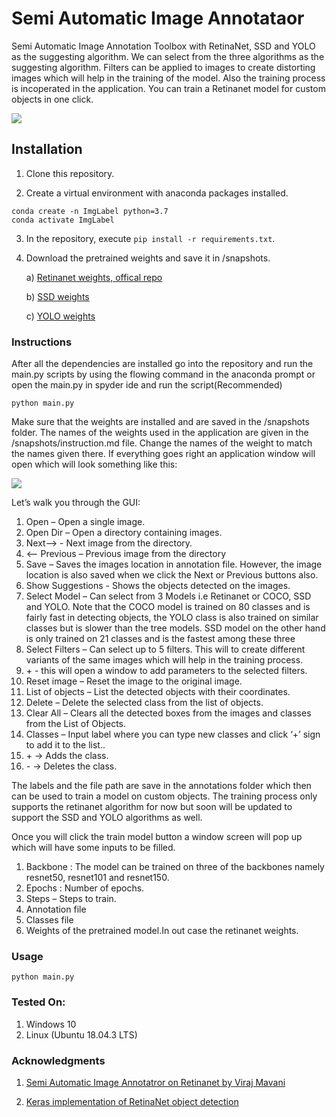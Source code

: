 # Semi Automatic Image Annotataor

Semi Automatic Image Annotation Toolbox with RetinaNet, SSD and YOLO as the suggesting algorithm. We can select from the three algorithms as the suggesting algorithm. Filters can be applied to images to create distorting images which will help in the training of the model. Also the training process is incoperated in the application. You can train a Retinanet model for custom objects in one click.

![](Images/intro.gif)

## Installation

1) Clone this repository.

2) Create a virtual environment with anaconda packages installed.
```
conda create -n ImgLabel python=3.7
conda activate ImgLabel
```

3) In the repository, execute `pip install -r requirements.txt`.

4) Download the pretrained weights and save it in /snapshots.

   a) [Retinanet weights, offical repo](https://github.com/fizyr/keras-retinanet/releases)
   
   b) [SSD weights](https://drive.google.com/uc?authuser=0&id=1fyDDUcIOSjeiP08vl1WCndcFdtboFXua&export=download)
   
   c) [YOLO weights](https://github.com/OlafenwaMoses/ImageAI/releases/download/1.0/yolo.h5)


### Instructions

After all the dependencies are installed go into the repository and run the main.py scripts by using the flowing command in the anaconda prompt or open the main.py in spyder ide and run the script(Recommended)
```
python main.py
```
Make sure that the weights are installed and are saved in the /snapshots folder. The names of the weights used in the application are given in the /snapshots/instruction.md file. Change the names of the weight to match the names given there.
If everything goes right an application window will open which will look something like this:

![](Images/app_window.JPG)

Let’s walk you through the GUI:
1) Open – Open a single image.
2) Open Dir – Open a directory containing images.
3) Next--> - Next image from the directory.
4) <-- Previous – Previous image from the directory
5) Save – Saves the images location in annotation file. However, the image location is also saved when we click the Next or Previous buttons also.
6) Show Suggestions - Shows the objects detected on the images.
7) Select Model – Can select from 3 Models i.e Retinanet or COCO, SSD and YOLO. Note that the COCO model is trained on 80 classes and is fairly fast in detecting objects, the YOLO class is also trained on similar classes but is slower than the tree models. SSD model on the other hand is only trained on 21 classes and is the fastest among these three
8) Select Filters – Can select up to 5 filters. This will to create different variants of the same images which will help in the training process.
9) \+ - this will open a window to add parameters to the selected filters.
10) Reset image – Reset the image to the original image.
11) List of objects – List the detected objects with their coordinates.
12) Delete – Delete the selected class from the list of objects.
13) Clear All – Clears all the detected boxes from the images and classes from the List of Objects.
14) Classes – Input label where you can type new classes and click ‘+’ sign to add it to the list..
15) \+ -> Adds the class.
16) \-  -> Deletes the class.

The labels and the file path are save in the annotations folder which then can be used to train a model on custom objects.
The training process only supports the retinanet algorithm for now but soon will be updated to support the SSD and YOLO algorithms as well.

Once you will click the train model button a window screen will pop up which will have some inputs to be filled.
1. Backbone : The model can be trained on three of the backbones namely resnet50, resnet101 and resnet150.
2. Epochs : Number of epochs.
3. Steps – Steps to train.
4. Annotation file
5. Classes file
6. Weights of the pretrained model.In out case the retinanet weights.


### Usage
```
python main.py
```

### Tested On:
1) Windows 10
2) Linux (Ubuntu 18.04.3 LTS)

### Acknowledgments

1) [Semi Automatic Image Annotatror on Retinanet by Viraj Mavani](https://github.com/virajmavani/semi-auto-image-annotation-tool)

2) [Keras implementation of RetinaNet object detection](https://github.com/fizyr/keras-retinanet)
